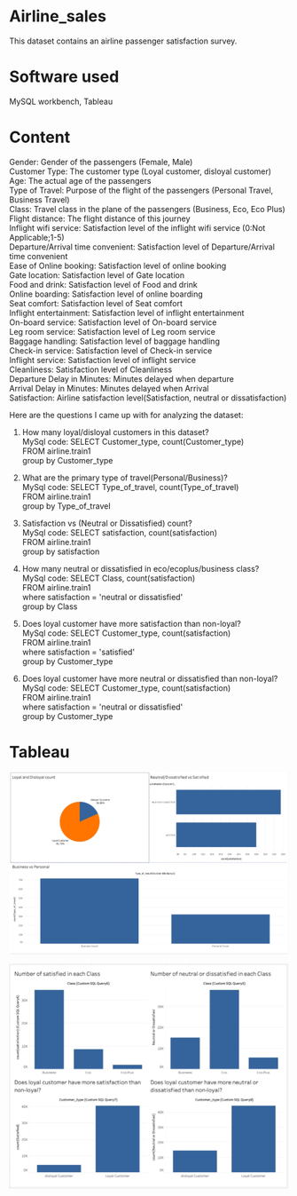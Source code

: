 # Airline_sales

This dataset contains an airline passenger satisfaction survey.

# Software used
MySQL workbench, Tableau

# Content
Gender: Gender of the passengers (Female, Male)  
Customer Type: The customer type (Loyal customer, disloyal customer)  
Age: The actual age of the passengers  
Type of Travel: Purpose of the flight of the passengers (Personal Travel, Business Travel)  
Class: Travel class in the plane of the passengers (Business, Eco, Eco Plus)  
Flight distance: The flight distance of this journey  
Inflight wifi service: Satisfaction level of the inflight wifi service (0:Not Applicable;1-5)  
Departure/Arrival time convenient: Satisfaction level of Departure/Arrival time convenient   
Ease of Online booking: Satisfaction level of online booking  
Gate location: Satisfaction level of Gate location  
Food and drink: Satisfaction level of Food and drink  
Online boarding: Satisfaction level of online boarding  
Seat comfort: Satisfaction level of Seat comfort  
Inflight entertainment: Satisfaction level of inflight entertainment  
On-board service: Satisfaction level of On-board service  
Leg room service: Satisfaction level of Leg room service  
Baggage handling: Satisfaction level of baggage handling  
Check-in service: Satisfaction level of Check-in service  
Inflight service: Satisfaction level of inflight service  
Cleanliness: Satisfaction level of Cleanliness  
Departure Delay in Minutes: Minutes delayed when departure   
Arrival Delay in Minutes: Minutes delayed when Arrival   
Satisfaction: Airline satisfaction level(Satisfaction, neutral or dissatisfaction)  

Here are the questions I came up with for analyzing the dataset:

1) How many loyal/disloyal customers in this dataset?  
  MySql code:
  SELECT Customer_type, count(Customer_type)  
  FROM airline.train1  
  group by Customer_type  

2) What are the primary type of travel(Personal/Business)?  
  MySql code:
   SELECT Type_of_travel, count(Type_of_travel)  
   FROM airline.train1  
   group by Type_of_travel    
 
3) Satisfaction vs (Neutral or Dissatisfied) count?  
  MySql code:
  SELECT satisfaction, count(satisfaction)  
  FROM airline.train1  
  group by satisfaction  

4) How many neutral or dissatisfied in eco/ecoplus/business class?  
  MySql code:
  SELECT Class, count(satisfaction)  
  FROM airline.train1  
  where satisfaction = 'neutral or dissatisfied'  
  group by Class  
  
5) Does loyal customer have more satisfaction than non-loyal?  
  MySql code:
  SELECT Customer_type, count(satisfaction)  
  FROM airline.train1  
  where satisfaction = 'satisfied'  
  group by Customer_type  
  
6) Does loyal customer have more neutral or dissatisfied than non-loyal?  
  MySql code:
  SELECT Customer_type, count(satisfaction)  
  FROM airline.train1  
  where satisfaction = 'neutral or dissatisfied'  
  group by Customer_type  
  
  
 # Tableau

![](66D30A75-E791-4B3F-91D3-09F8C84A2445.jpeg)


![](607B2CC0-8123-461B-9189-F511EE530898.jpeg)
